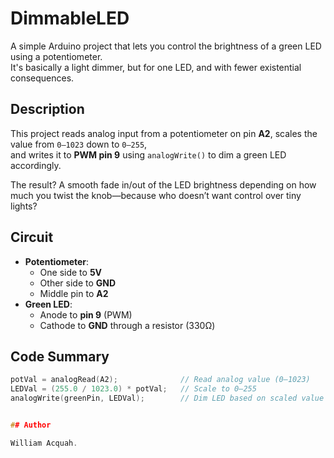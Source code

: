 # DimmableLED

A simple Arduino project that lets you control the brightness of a green LED using a potentiometer.  
It's basically a light dimmer, but for one LED, and with fewer existential consequences.

## Description

This project reads analog input from a potentiometer on pin **A2**, scales the value from `0–1023` down to `0–255`,  
and writes it to **PWM pin 9** using `analogWrite()` to dim a green LED accordingly.

The result? A smooth fade in/out of the LED brightness depending on how much you twist the knob—because who doesn’t want control over tiny lights?

## Circuit

- **Potentiometer**:
  - One side to **5V**
  - Other side to **GND**
  - Middle pin to **A2**
- **Green LED**:
  - Anode to **pin 9** (PWM)
  - Cathode to **GND** through a resistor (330Ω)

## Code Summary

```cpp
potVal = analogRead(A2);              // Read analog value (0–1023)
LEDVal = (255.0 / 1023.0) * potVal;   // Scale to 0–255
analogWrite(greenPin, LEDVal);        // Dim LED based on scaled value


## Author

William Acquah.
